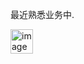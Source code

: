 最近熟悉业务中.

<img width="36" height="39" alt="image" src="https://github.com/user-attachments/assets/e256a0cf-176f-4f02-b578-1f4de1c7bc34" />

